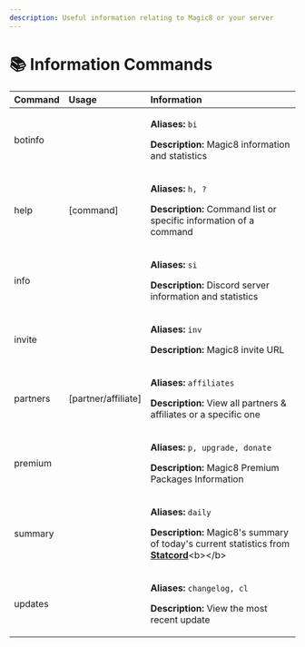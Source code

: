 ```yaml
---
description: Useful information relating to Magic8 or your server
---
```


# 📚 Information Commands

<table>
  <thead>
    <tr>
      <th style="text-align:left">Command</th>
      <th style="text-align:left">Usage</th>
      <th style="text-align:left">Information</th>
    </tr>
  </thead>
  <tbody>
    <tr>
      <td style="text-align:left">botinfo</td>
      <td style="text-align:left"></td>
      <td style="text-align:left">
        <p><b>Aliases:</b>  <code>bi</code>
        </p>
        <p><b>Description:</b> Magic8 information and statistics</p>
      </td>
    </tr>
    <tr>
      <td style="text-align:left">help</td>
      <td style="text-align:left">[command]</td>
      <td style="text-align:left">
        <p><b>Aliases:</b>  <code>h, ?</code>
        </p>
        <p><b>Description:</b> Command list or specific information of a command</p>
      </td>
    </tr>
    <tr>
      <td style="text-align:left">info</td>
      <td style="text-align:left"></td>
      <td style="text-align:left">
        <p><b>Aliases:</b>  <code>si</code>
        </p>
        <p><b>Description:</b> Discord server information and statistics</p>
      </td>
    </tr>
    <tr>
      <td style="text-align:left">invite</td>
      <td style="text-align:left"></td>
      <td style="text-align:left">
        <p><b>Aliases:</b>  <code>inv</code>
        </p>
        <p><b>Description:</b> Magic8 invite URL</p>
      </td>
    </tr>
    <tr>
      <td style="text-align:left">partners</td>
      <td style="text-align:left">[partner/affiliate]</td>
      <td style="text-align:left">
        <p><b>Aliases:</b>  <code>affiliates</code>
        </p>
        <p><b>Description:</b> View all partners &amp; affiliates or a specific one</p>
      </td>
    </tr>
    <tr>
      <td style="text-align:left">premium</td>
      <td style="text-align:left"></td>
      <td style="text-align:left">
        <p><b>Aliases:</b>  <code>p, upgrade, donate</code>
        </p>
        <p><b>Description:</b> Magic8 Premium Packages Information</p>
      </td>
    </tr>
    <tr>
      <td style="text-align:left">summary</td>
      <td style="text-align:left"></td>
      <td style="text-align:left">
        <p><b>Aliases:</b>  <code>daily</code>
        </p>
        <p><b>Description:</b> Magic8&apos;s summary of today&apos;s current statistics
          from <a href="https://statcord.com/bot/484148705507934208"><b>Statcord</b></a>&lt;b&gt;&lt;/b&gt;</p>
      </td>
    </tr>
    <tr>
      <td style="text-align:left">updates</td>
      <td style="text-align:left"></td>
      <td style="text-align:left">
        <p><b>Aliases:</b>  <code>changelog, cl</code>
        </p>
        <p><b>Description:</b> View the most recent update</p>
      </td>
    </tr>
  </tbody>
</table>

